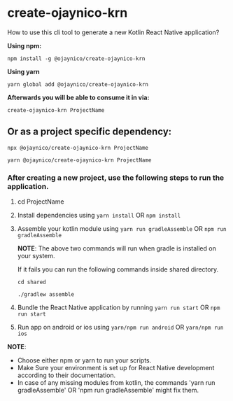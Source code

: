 # create-ojaynico-krn

How to use this cli tool to generate a new Kotlin React Native application?

**Using npm:**

`npm install -g @ojaynico/create-ojaynico-krn`

**Using yarn**

`yarn global add @ojaynico/create-ojaynico-krn`

**Afterwards you will be able to consume it in via:**

`create-ojaynico-krn ProjectName`


## Or as a project specific dependency:

`npx @ojaynico/create-ojaynico-krn ProjectName`

`yarn @ojaynico/create-ojaynico-krn ProjectName`

### After creating a new project, use the following steps to run the application.

1. cd ProjectName
2. Install dependencies using `yarn install` OR `npm install`
3. Assemble your kotlin module using `yarn run gradleAssemble` OR `npm run gradleAssemble`
   
   **NOTE**: The above two commands will run when gradle is installed on your system.
   
   If it fails you can run the following commands inside shared directory.
   
   `cd shared`
   
   `./gradlew assemble`
4. Bundle the React Native application by running `yarn run start` OR `npm run start`
5. Run app on android or ios using `yarn/npm run android` OR `yarn/npm run ios`

**NOTE**: 
- Choose either npm or yarn to run your scripts.
- Make Sure your environment is set up for React Native development according to their documentation.
- In case of any missing modules from kotlin, the commands 'yarn run gradleAssemble' OR 'npm run gradleAssemble' might fix them.
